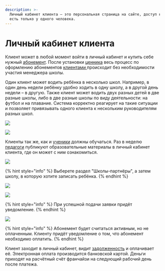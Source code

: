 ```yaml
---
description: >-
  Личный кабинет клиента — это персональная страница на сайте, доступ к которой
  есть только у одного человека.
---
```


# Личный кабинет клиента

Клиент может в любой момент войти в личный кабинет и купить себе нужный [абонемент](../../abonementy/dobavlenie-abonementov.md). После установки [ценника](../../abonementy/cenniki/) весь процесс по оформлению абонементов [клиентами ](../)происходит без необходимости участия менеджера школы.&#x20;

Один клиент может водить ребёнка в несколько школ. Например, в один день недели ребёнку удобно ходить в одну школу, а в другой день недели – в другую. Также клиент может водить двух разных детей в две разные школы, либо в две разные школы по виду деятельности: на футбол и на плавание. Система корректно реагирует на такие ситуации и позволяет привязывать одного клиента к нескольким руководителям разных школ.&#x20;

![](../../.gitbook/assets/Screenshot\_370.png)

![](../../.gitbook/assets/Screenshot\_371.png)

Клиенты так же, как и [ученики](../../ucheniki.md) должны обучаться. Раз в неделю [педагоги](../../nachalo-raboty/shkola/gruppa/rabota-pedagogov.md) публикуют образовательные материалы в личный кабинет клиента, где он может с ним ознакомиться.

![](../../.gitbook/assets/Screenshot\_379.png)

{% hint style="info" %}
Выберете раздел "Школы-партнёры", а затем школу, в которую хотите записать ребёнка.
{% endhint %}

![](../../.gitbook/assets/Screenshot\_380.png)

![](../../.gitbook/assets/Screenshot\_381.png)

{% hint style="info" %}
При успешной подачи заявки придёт уведомление.
{% endhint %}

![](../../.gitbook/assets/Screenshot\_382.png)

{% hint style="info" %}
Абонемент будет считаться активным, но не оплаченным. Клиенту придёт уведомление о том, что абонемент необходимо оплатить.&#x20;
{% endhint %}

Клиент заходит в личный кабинет, видит [задолженность](../../abonementy/sposoby-oplaty.md) и оплачивает её. Электронная оплата производится банковской картой. Деньги приходят на расчётный счёт франчайзи на следующий рабочий день после платежа.
